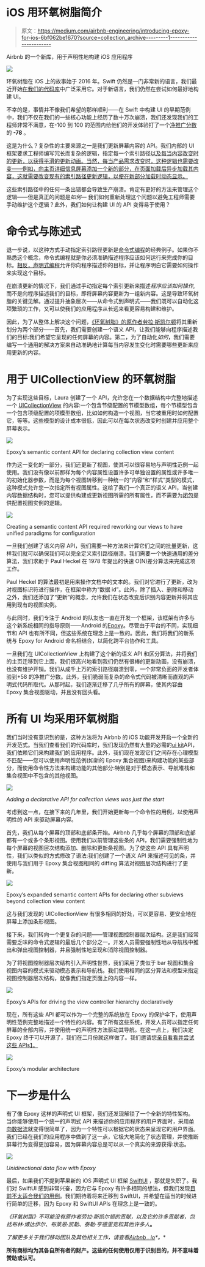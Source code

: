 # iOS 用环氧树脂简介

> 原文：<https://medium.com/airbnb-engineering/introducing-epoxy-for-ios-6bf062be1670?source=collection_archive---------1----------------------->

Airbnb 的一个新库，用于声明性地构建 iOS 应用程序

![](img/cd1f6e7ea900de00f052f0f011fa6b94.png)

环氧树脂在 iOS 上的故事始于 2016 年。Swift 仍然是一门非常新的语言，我们最近开始[在我们的代码库](/airbnb-engineering/getting-to-swift-3-at-airbnb-79a257d2b656)中广泛采用它。对于新语言，我们仍然在尝试如何最好地构建 UI。

不幸的是，事情并不像我们希望的那样顺利——在 Swift 中构建 UI 的早期范例中，我们不仅在我们的一些核心功能上经历了数十万次崩溃，我们还发现我们的工程师非常不满意，在-100 到 100 的范围内给他们的开发体验打了一个[净推广分数](https://en.wikipedia.org/wiki/Net_Promoter)的 **-78** 。

这是为什么？复杂性的主要来源之一是我们更新屏幕内容的 API。我们内部的 UI 框架要求工程师编写冗长而复杂的逻辑，指定每一个索引路径[以及每当内容改变时的更新，以获得平滑的更新动画。当然，每当产品需求改变时，这种逻辑也需要改变——例如，向主页详细信息屏幕添加一个新的部分，在页面加载后异步加载其内容，这就需要改变现有的索引路径更新逻辑，以便在新部分加载时动态显示。](https://developer.apple.com/documentation/foundation/indexpath)

这些索引路径中的任何一条出错都会导致生产崩溃。肯定有更好的方法来管理这个逻辑——但是真正的问题是*如何—* 我们如何重新处理这个问题以避免工程师需要手动维护这个逻辑？此外，我们如何让构建 UI 的 API 变得易于使用？

# 命令式与陈述式

退一步说，以这种方式手动指定索引路径更新是[命令式编程](https://en.wikipedia.org/wiki/Imperative_programming)的经典例子。如果你不熟悉这个概念，命令式编程就是你必须准确描述程序应该如何运行来完成你的目标。[相反，声明式编程](https://en.wikipedia.org/wiki/Declarative_programming)允许你向程序描述你的目标，并让程序明白它需要如何操作来实现这个目标。

在崩溃更新的情况下，我们通过手动指定每个索引更新来描述*程序应该如何操作*,而不是向程序描述我们的目标，即将屏幕内容更新为一组新内容。这是导致环氧树脂的关键见解。通过提升抽象层次——从命令式到声明式——我们既可以自动化这项繁琐的工作，又可以使我们的应用程序从长远来看更容易构建和维护。

因此，为了从整体上解决这个问题，[《环氧树脂》的原作者劳拉·斯凯尔顿](https://github.com/lauraskelton)将其重新划分为两个部分——首先，我们需要创建一个语义 API，让我们能够向程序描述我们的目标:我们希望它呈现的任何屏幕的内容。第二，为了自动化*如何*，我们需要编写一个通用的解决方案来自动准确地计算每当内容发生变化时需要哪些更新来应用更新的内容。

# 用于 UICollectionView 的环氧树脂

为了实现这些目标，Laura 创建了一个 API，允许您在一个数据结构中完整地描述一个 [UICollectionView](https://developer.apple.com/documentation/uikit/uicollectionview) 的内容:一个包含节级配置的节模型数组，每个节模型包含一个包含项级配置的项模型数组，比如如何构造一个视图，当它被重用时如何配置它，等等。这些模型的设计成本很低，因此可以在每次状态改变时创建并应用整个屏幕表示。

![](img/7ede152f2963478e249c3c10fa92b51d.png)

Epoxy’s semantic content API for declaring collection view content

作为这一变化的一部分，我们还更新了视图，使其可以很容易地与声明性范例一起使用。我们没有像以前那样为每个内容属性设置许多可单独设置的属性或许多唯一的初始化器参数，而是为每个视图转移到一种统一的“内容”和“样式”类型的模式，这种模式允许您一次指定所有视图属性。这给了我们一个真正的语义 API，当创建内容数据结构时，您可以提供构建或更新视图所需的所有属性，而不需要为[闭包](https://docs.swift.org/swift-book/LanguageGuide/Closures.html)提供配置视图实例的逻辑。

![](img/aa0cdcb6a3e15e5043a2fd33d43fe92b.png)

Creating a semantic content API required reworking our views to have unified paradigms for configuration

一旦我们创建了语义内容 API，我们需要一种方法来计算它们之间的批量更新，这样我们就可以确保我们可以完全定义索引路径崩溃。我们需要一个快速通用的差分算法，我们求助于 Paul Heckel 在 1978 年提出的快速 O(N)差分算法来完成这项工作。

Paul Heckel 的算法最初是用来操作文档中的文本的。我们对它进行了更新，改为对视图标识符进行操作，在框架中称为“数据 id”。此外，除了插入、删除和移动之外，我们还添加了“更新”的概念，允许我们在状态改变后识别内容更新并将其应用到现有的视图实例。

与此同时，我们专注于 Android 的队友也一直在开发一个框架，该框架有许多与这个新系统相同的指导原则——Android 的[Epoxy](https://github.com/airbnb/epoxy)。尽管由于平台的不同，实现细节和 API 也有所不同，但这些系统在理念上是一致的。因此，我们将我们的新系统与 Epoxy for Android 命名相结合，以简化跨平台协作和工具。

一旦我们在 UICollectionView 上构建了这个新的语义 API 和区分算法，并将我们的主页迁移到它上面，我们很高兴地看到我们仍然有很棒的更新动画，没有崩溃，也没有维护开销。我们从成千上万的索引路径崩溃到零，一个非常负面的开发者体验到+58 的净推广分数。此外，我们脆弱而复杂的命令式代码被清晰而直观的声明式代码所取代。从那时起，我们逐渐迁移了几乎所有的屏幕，使其内容由 Epoxy 集合视图驱动，并且没有回头看。

# 所有 UI 均采用环氧树脂

我们当时没有意识到的是，这种方法将为 Airbnb 的 iOS 功能开发开启一个全新的开发范式。当我们查看我们的代码库时，我们发现仍然有大量的必需的[ui kit](https://developer.apple.com/documentation/uikit)API，我们依赖它们来构建我们的应用程序。此外，我们现在发现它们之间存在心理模型不匹配——您可以使用声明性范例(如新的 Epoxy 集合视图)来构建功能的某些部分，而使用命令性方法来构建功能的其他部分:特别是对于模态表示、导航堆栈和集合视图中不包含的其他视图。

![](img/2acfc21ccd6ff04900e5d0db3f3ca239.png)

*Adding a declarative API for collection views was just the start*

考虑到这一点，在接下来的几年里，我们开始更新每一个命令性的用例，以使用声明性的 API 来驱动屏幕内容。

首先，我们从每个屏幕的顶部和底部条开始。Airbnb 几乎每个屏幕的顶部和底部都有一个或多个条形视图。使用我们以前管理这些条的 API，我们需要强制性地为每个屏幕的视图层次结构添加、删除和更新条视图。为了使这些 API 具有声明性，我们以类似的方式修改了语法:我们创建了一个语义 API 来描述可见的条，并使用与我们用于 Epoxy 集合视图相同的 diffing 算法对视图层次结构进行了更新。

![](img/a3bdc2e1de8bede98f0f5d2075bdd7a6.png)

Epoxy’s expanded semantic content APIs for declaring other subviews beyond collection view content

这与我们发现的 UICollectionView 有很多相同的好处，可以更容易、更安全地在屏幕上添加条形视图。

接下来，我们转向一个更复杂的问题——管理视图控制器层次结构。这是我们经常需要乏味的命令式逻辑的最后几个部分之一。开发人员需要强制性地从导航栈中推出和弹出视图控制器，并且强制性地呈现和消除视图控制器。

为了将视图控制器层次结构引入声明性世界，我们采用了类似于 bar 视图和集合视图内容的模式来驱动模态表示和导航栈。我们使用相同的区分算法和模型来指定视图控制器层次结构，就像我们指定页面上的内容一样。

![](img/5e087872254d1984d5e71803335db14d.png)

Epoxy’s APIs for driving the view controller hierarchy declaratively

现在，所有这些 API 都可以作为一个完整的系统放在 Epoxy 的保护伞下，使用声明性范例完整地描述一个特性的内容。有了所有这些系统，开发人员可以指定任何屏幕的全部内容，并使用统一的声明性方法驱动其导航。在这一点上，我们决定 Epoxy 终于可以开源了，我们在二月份就这样做了。我们邀请您[亲自看看并尝试这些 APIs】。](https://github.com/airbnb/epoxy-ios)

[![](img/11b9358d9ca9f9bea11d1d5ec3c39938.png)](https://github.com/airbnb/epoxy-ios)

Epoxy’s modular architecture

# 下一步是什么

有了像 Epoxy 这样的声明式 UI 框架，我们还发现解锁了一个全新的特性架构。当你能够使用一个统一的声明式 API 来描述你的应用程序的用户界面时，采用[单向数据流](https://en.wikipedia.org/wiki/Unidirectional_Data_Flow_(computer_science))就变得很简单了，因为一个特性可以根据它的状态来呈现它的用户界面。我们已经在我们的应用程序中做到了这一点，它极大地简化了状态管理，并使推断屏幕行为变得更加容易，因为屏幕内容总是可以从一个真实的来源获得:状态。

![](img/3d2e82888e990bd4bc6bb2860da7c323.png)

*Unidirectional data flow with Epoxy*

最后，如果我们不提到苹果新的 iOS 声明式 UI 框架 [SwiftUI](https://developer.apple.com/xcode/swiftui/) ，那就是失职了。我们对 SwiftUI 感到非常兴奋，因为它与 Epoxy 有许多相同的想法，但我们发现[目前不太适合我们的用例](https://github.com/airbnb/epoxy-ios/wiki/FAQ#why-would-i-use-epoxy-and-uikit-instead-of-swiftui)。我们期待着将来迁移到 SwiftUI，并希望在适当的时候进行简单的迁移，因为 Epoxy 和 SwiftUI APIs 在理念上是一致的。

*《环氧树脂》不可能没有原作者劳拉·斯凯尔顿的贡献，以及它的许多贡献者，包括布林·博达伊尔、布莱恩·凯勒、泰勒·亨德里克和其他许多人*[](https://github.com/airbnb/epoxy-ios/graphs/contributors)**。**

**了解更多关于我们移动团队及其他相关工作，请查看*[*Airbnb . io*](https://airbnb.io/mobile/)*。**

**所有商标均为其各自所有者的财产。这些的任何使用仅用于识别目的，并不意味着赞助或认可。**